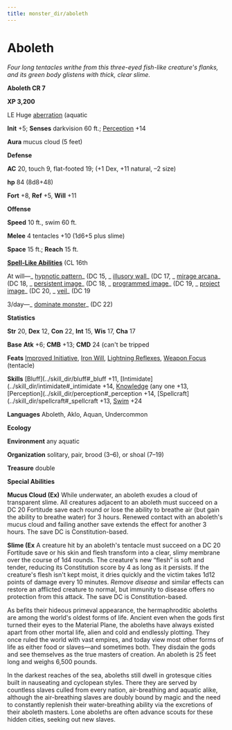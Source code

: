 ```yaml
---
title: monster_dir/aboleth
---
```

# Aboleth

_Four long tentacles writhe from this three-eyed fish-like creature's flanks, and its green body glistens with thick, clear slime._

**Aboleth CR 7**

**XP 3,200**

LE Huge [aberration](creatureTypes#_aberration) (aquatic

**Init** +5; **Senses** darkvision 60 ft.; [Perception](../skill_dir/perception#_perception) +14

**Aura** mucus cloud (5 feet)

**Defense**

**AC** 20, touch 9, flat-footed 19; (+1 Dex, +11 natural, –2 size)

**hp** 84 (8d8+48)

**Fort** +8, **Ref** +5, **Will** +11

**Offense**

**Speed** 10 ft., swim 60 ft.

**Melee** 4 tentacles +10 (1d6+5 plus slime)

**Space** 15 ft.; **Reach** 15 ft.

**[Spell-Like Abilities](universalMonsterRules#_spell-like-abilities)** (CL 16th

At will—_ [hypnotic pattern](../spell_dir/hypnoticPattern#_hypnotic-pattern)_ (DC 15, _ [illusory wall](../spell_dir/illusoryWall#_illusory-wall)_ (DC 17, _ [mirage arcana](../spell_dir/mirageArcana#_mirage-arcana)_ (DC 18, _ [persistent image](../spell_dir/persistentImage#_persistent-image)_ (DC 18, _ [programmed image](../spell_dir/programmedImage#_programmed-image)_ (DC 19, _ [project image](../spell_dir/projectImage#_project-image)_ (DC 20, _ [veil](../spell_dir/veil#_veil)_ (DC 19

3/day—_ [dominate monster](../spell_dir/dominateMonster#_dominate-monster)_ (DC 22)

**Statistics**

**Str** 20, **Dex** 12, **Con** 22, **Int** 15, **Wis** 17, **Cha** 17

**Base**  **Atk** +6; **CMB** +13; **CMD** 24 (can't be tripped

**Feats** [Improved Initiative](../feats#_improved-initiative), [Iron Will](../feats#_iron-will), [Lightning Reflexes](../feats#_lightning-reflexes), [Weapon Focus](../feats#_weapon-focus) (tentacle)

**Skills** [Bluff](../skill_dir/bluff#_bluff +11, [Intimidate](../skill_dir/intimidate#_intimidate +14, [Knowledge](../skill_dir/knowledge#_knowledge) (any one +13, [Perception](../skill_dir/perception#_perception +14, [Spellcraft](../skill_dir/spellcraft#_spellcraft +13, [Swim](../skill_dir/swim#_swim) +24

**Languages** Aboleth, Aklo, Aquan, Undercommon

**Ecology**

**Environment** any aquatic

**Organization** solitary, pair, brood (3–6), or shoal (7–19)

**Treasure** double

**Special Abilities**

**Mucus Cloud (Ex)** While underwater, an aboleth exudes a cloud of transparent slime. All creatures adjacent to an aboleth must succeed on a DC 20 Fortitude save each round or lose the ability to breathe air (but gain the ability to breathe water) for 3 hours. Renewed contact with an aboleth's mucus cloud and failing another save extends the effect for another 3 hours. The save DC is Constitution-based.

**Slime (Ex** A creature hit by an aboleth's tentacle must succeed on a DC 20 Fortitude save or his skin and flesh transform into a clear, slimy membrane over the course of 1d4 rounds. The creature's new “flesh” is soft and tender, reducing its Constitution score by 4 as long as it persists. If the creature's flesh isn't kept moist, it dries quickly and the victim takes 1d12 points of damage every 10 minutes. _Remove disease_ and similar effects can restore an afflicted creature to normal, but immunity to disease offers no protection from this attack. The save DC is Constitution-based.

As befits their hideous primeval appearance, the hermaphroditic aboleths are among the world's oldest forms of life. Ancient even when the gods first turned their eyes to the Material Plane, the aboleths have always existed apart from other mortal life, alien and cold and endlessly plotting. They once ruled the world with vast empires, and today view most other forms of life as either food or slaves—and sometimes both. They disdain the gods and see themselves as the true masters of creation. An aboleth is 25 feet long and weighs 6,500 pounds.

In the darkest reaches of the sea, aboleths still dwell in grotesque cities built in nauseating and cyclopean styles. There they are served by countless slaves culled from every nation, air-breathing and aquatic alike, although the air-breathing slaves are doubly bound by magic and the need to constantly replenish their water-breathing ability via the excretions of their aboleth masters. Lone aboleths are often advance scouts for these hidden cities, seeking out new slaves.

